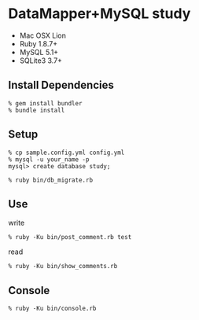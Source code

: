 DataMapper+MySQL study
======================

* Mac OSX Lion
* Ruby 1.8.7+
* MySQL 5.1+
* SQLite3 3.7+


Install Dependencies
--------------------

    % gem install bundler
    % bundle install


Setup
-----

    % cp sample.config.yml config.yml
    % mysql -u your_name -p
    mysql> create database study;

    % ruby bin/db_migrate.rb


Use
---

write

    % ruby -Ku bin/post_comment.rb test

read

    % ruby -Ku bin/show_comments.rb


Console
-------

    % ruby -Ku bin/console.rb